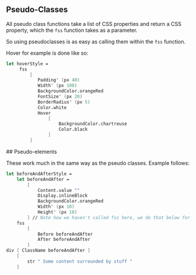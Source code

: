 ## Pseudo-Classes

All pseudo class functions take a list of CSS properties and return a CSS property, which the `fss` function takes as a parameter.

So using pseudoclasses is as easy as calling them within the `fss` function.

Hover for example is done like so:
```fsharp
let hoverStyle =
     fss
         [
            Padding' (px 40)
            Width' (px 100)
            BackgroundColor.orangeRed
            FontSize' (px 20)
            BorderRadius' (px 5)
            Color.white
            Hover
                [
                    BackgroundColor.chartreuse
                    Color.black
                ]
         ]
```
</example>
## Pseudo-elements

These work much in the same way as the pseudo classes. Example follows:

```fsharp
let beforeAndAfterStyle =
    let beforeAndAfter =
        [
            Content.value ""
            Display.inlineBlock
            BackgroundColor.orangeRed
            Width' (px 10)
            Height' (px 10)
        ] // Note how we haven't called fss here, we do that below for both ::before and ::after
    fss
        [
            Before beforeAndAfter
            After beforeAndAfter
        ]
div [ ClassName beforeAndAfter ]
    [
        str " Some content surrounded by stuff "
    ]
```
</example>

